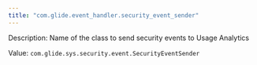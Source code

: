 ```yaml
---
title: "com.glide.event_handler.security_event_sender"
---
```


Description: Name of the class to send security events to Usage Analytics

Value: `com.glide.sys.security.event.SecurityEventSender`